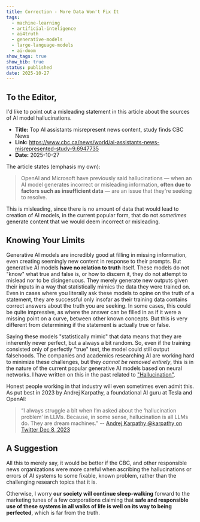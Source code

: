 ```yaml
---
title: Correction - More Data Won't Fix It
tags:
  - machine-learning
  - artificial-inteligence
  - ai4truth
  - generative-models
  - large-language-models
  - ai-doom
show_tags: true
show_bib: true
status: published
date: 2025-10-27
---
```


## To the Editor,
I'd like to point out a misleading statement in this article about the sources of AI model hallucinations. 
- **Title:** Top AI assistants misrepresent news content, study finds CBC News
- **Link:** https://www.cbc.ca/news/world/ai-assistants-news-misrepresented-study-9.6947735
- **Date:** 2025-10-27

The article states (emphasis my own):

> OpenAI and Microsoft have previously said hallucinations — when an AI model generates incorrect or misleading information, **often due to factors such as insufficient data** — are an issue that they're seeking to resolve.

This is misleading, since there is no amount of data that would lead to creation of AI models, in the current popular form, that do not *sometimes* generate content that we would deem incorrect or misleading. 

## Knowing Your Limits
Generative AI models are incredibly good at filling in missing information, even creating seemingly new content in response to their prompts. But generative AI models **have no relation to truth** itself. These models do not "know" what true and false is, or how to discern it, they do not attempt to mislead nor to be disingenuous. They merely generate new outputs given their inputs in a way that statistically mimics the data they were trained on. 
Even in cases where you literally ask these models to opine on the truth of a statement, they are successful only insofar as their training data contains correct answers about the truth you are seeking. In some cases, this could be quite impressive, as where the answer can be filled in as if it were a missing point on a curve, between other known concepts. But this is very different from determining if the statement is actually true or false.

Saying these models "statistically mimic" that data means that they are inherently never perfect, but a always a bit random. So, even if the training consisted only of perfectly "true" text, the model could still output falsehoods. The companies and academics researching AI are working hard to minimize these challenges, but they *cannot be removed entirely*, this is in the nature of the current popular generative AI models based on neural networks. I have written on this in the past related to ["Hallucination"](https://computationallythinking.com/That-Which-Dreams-are-Made-Of/).

Honest people working in that industry will even sometimes even admit this.
As put best in 2023 by Andrej Karpathy, a foundational AI guru at Tesla and OpenAI: 
> “I always struggle a bit when I’m asked about the ‘hallucination problem’ in LLMs. Because, in some sense, hallucination is all LLMs do. They are dream machines.”  -- [Andrej Karpathy @karpathy on Twitter Dec 8, 2023](https://x.com/karpathy/status/1733299213503787018)

## A Suggestion
All this to merely say, it would be better if the CBC, and other responsible news organizations were more careful when ascribing the hallucinations or errors of AI systems to some fixable, known problem, rather than the challenging research topics that it is. 

Otherwise, I worry **our society will continue sleep-walking** forward to the marketing tunes of a few corporations claiming that **safe and responsible use of these systems in all walks of life is well on its way to being perfected**, which is far from the truth. 
